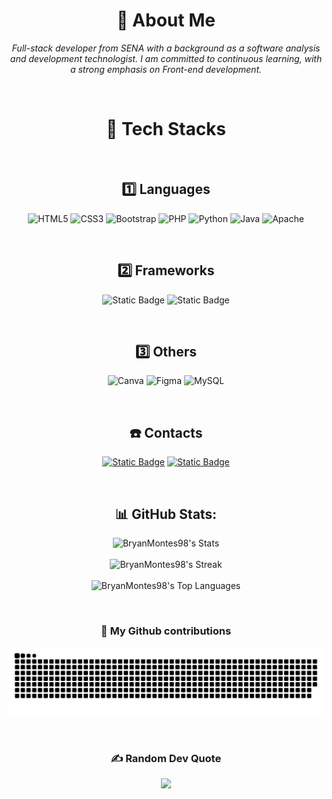 <div align="center">

  # 🌠 About Me
  *Full-stack developer from SENA with a background as a software analysis and development technologist. I am committed to continuous learning, with a strong emphasis on Front-end development.*
  
<br>

# 🚀 Tech Stacks

<br>

## 1️⃣ Languages
![HTML5](https://img.shields.io/badge/html5-%23E34F26.svg?style=for-the-badge&logo=html5&logoColor=white) ![CSS3](https://img.shields.io/badge/css3-%231572B6.svg?style=for-the-badge&logo=css3&logoColor=white) ![Bootstrap](https://img.shields.io/badge/bootstrap-%23563D7C.svg?style=for-the-badge&logo=bootstrap&logoColor=white) ![PHP](https://img.shields.io/badge/php-%23777BB4.svg?style=for-the-badge&logo=php&logoColor=white) ![Python](https://img.shields.io/badge/python-3670A0?style=for-the-badge&logo=python&logoColor=ffdd54) ![Java](https://img.shields.io/badge/java-%23ED8B00.svg?style=for-the-badge&logo=java&logoColor=white) ![Apache](https://img.shields.io/badge/apache-%23D42029.svg?style=for-the-badge&logo=apache&logoColor=white) 

<br>

## 2️⃣ Frameworks
![Static Badge](https://img.shields.io/badge/Codeigniter-F2F2F2?style=for-the-badge&logo=codeigniter&logoColor=%23EF4223)
 ![Static Badge](https://img.shields.io/badge/Laravel-%23FF2D20?style=for-the-badge&logo=laravel&logoColor=%23FFFFFF)
 
<br>

## 3️⃣ Others
![Canva](https://img.shields.io/badge/Canva-%2300C4CC.svg?style=for-the-badge&logo=Canva&logoColor=white) ![Figma](https://img.shields.io/badge/figma-%23F24E1E.svg?style=for-the-badge&logo=figma&logoColor=white) ![MySQL](https://img.shields.io/badge/mysql-%2300f.svg?style=for-the-badge&logo=mysql&logoColor=white)

<br>

## ☎️ Contacts
[![Static Badge](https://img.shields.io/badge/Email-%23EA4335?style=for-the-badge&logo=gmail&logoColor=%23FFFFFF)](mailto:montesceballosb@gmail.com)
[![Static Badge](https://img.shields.io/badge/Instagram-%23FF0069?style=for-the-badge&logo=instagram&logoColor=%23FFFFFF)](https://instagram.com/bryan_montes22)

<br>

## 📊 GitHub Stats:
![BryanMontes98's Stats](https://github-readme-stats.vercel.app/api?username=BryanMontes98&theme=react&show_icons=true&hide_border=false&count_private=true)<br><br>
![BryanMontes98's Streak](https://github-readme-streak-stats.herokuapp.com/?user=BryanMontes98&theme=react&hide_border=false) <br><br>
![BryanMontes98's Top Languages](https://github-readme-stats.vercel.app/api/top-langs/?username=BryanMontes98&theme=react&show_icons=true&hide_border=false&layout=compact) <br>

<br>

### 🐍 My Github contributions
![snake gif](https://github.com/BryanMontes98/BryanMontes98/blob/output/github-snake.svg)

<br>

### ✍️ Random Dev Quote
![](https://quotes-github-readme.vercel.app/api?type=horizontal&theme=radical)

</div>
 
<!-- Proudly created with GPRM ( https://gprm.itsvg.in ) -->
<!--
**BryanMontes98/BryanMontes98** is a ✨ _special_ ✨ repository because its `README.md` (this file) appears on your GitHub profile.

Here are some ideas to get you started:

- 🔭 I’m currently working on ...
- 🌱 I’m currently learning ...
- 👯 I’m looking to collaborate on ...
- 🤔 I’m looking for help with ...
- 💬 Ask me about ...
- 📫 How to reach me: ...
- 😄 Pronouns: ...
- ⚡ Fun fact: ...
-->
